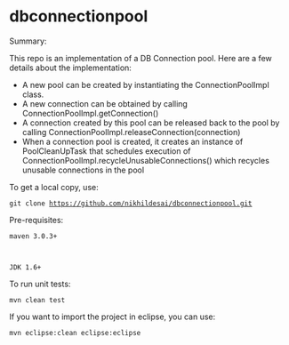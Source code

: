 dbconnectionpool
================

Summary:

This repo is an implementation of a DB Connection pool. Here are a few details about the implementation:

- A new pool can be created by instantiating the ConnectionPoolImpl class. 
- A new connection can be obtained by calling ConnectionPoolImpl.getConnection()
- A connection created by this pool can be released back to the pool by calling ConnectionPoolImpl.releaseConnection(connection)
- When a connection pool is created, it creates an instance of PoolCleanUpTask that schedules execution of ConnectionPoolImpl.recycleUnusableConnections() which recycles unusable connections in the pool

To get a local copy, use:

<code>git clone https://github.com/nikhildesai/dbconnectionpool.git</code>

Pre-requisites:

<code>maven 3.0.3+

JDK 1.6+</code>

To run unit tests:

<code>mvn clean test</code>

If you want to import the project in eclipse, you can use:

<code>mvn eclipse:clean eclipse:eclipse</code>
